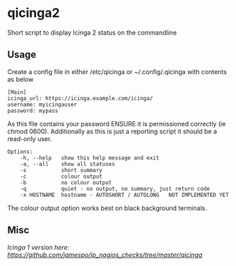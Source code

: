 qicinga2
========

Short script to display Icinga 2 status on the commandline

Usage
-----

Create a config file in either /etc/qicinga or ~/.config/.qicinga with contents as below

    [Main]
    icinga_url: https://icinga.example.com/icinga/
    username: myicingauser
    password: mypass

As this file contains your password ENSURE it is permissioned correctly (ie chmod 0600).
Additionally as this is just a reporting script it should be a read-only user.

	Options:
		-h, --help   show this help message and exit
		-a, --all    show all statuses
		-s           short summary
		-c           colour output
		-b           no colour output
		-q           quiet - no output, no summary, just return code
		-x HOSTNAME  hostname - AUTOSHORT / AUTOLONG   NOT IMPLEMENTED YET
			  

The colour output option works best on black background terminals.

Misc
----

*Icinga 1 version here: https://github.com/jamespo/jp_nagios_checks/tree/master/qicinga*


